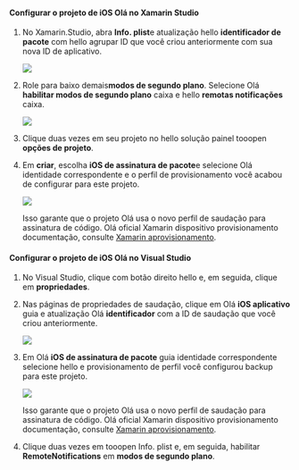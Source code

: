 #### <a name="configure-hello-ios-project-in-xamarin-studio"></a>Configurar o projeto de iOS Olá no Xamarin Studio
1. No Xamarin.Studio, abra **Info. plist**e atualização hello **identificador de pacote** com hello agrupar ID que você criou anteriormente com sua nova ID de aplicativo.

    ![](./media/app-service-mobile-xamarin-ios-configure-project/mobile-services-ios-push-21.png)
2. Role para baixo demais**modos de segundo plano**. Selecione Olá **habilitar modos de segundo plano** caixa e hello **remotas notificações** caixa.

    ![](./media/app-service-mobile-xamarin-ios-configure-project/mobile-services-ios-push-22.png)
3. Clique duas vezes em seu projeto no hello solução painel tooopen **opções de projeto**.
4. Em **criar**, escolha **iOS de assinatura de pacote**e selecione Olá identidade correspondente e o perfil de provisionamento você acabou de configurar para este projeto.

   ![](./media/app-service-mobile-xamarin-ios-configure-project/mobile-services-ios-push-20.png)

   Isso garante que o projeto Olá usa o novo perfil de saudação para assinatura de código. Olá oficial Xamarin dispositivo provisionamento documentação, consulte [Xamarin aprovisionamento].

#### <a name="configure-hello-ios-project-in-visual-studio"></a>Configurar o projeto de iOS Olá no Visual Studio
1. No Visual Studio, clique com botão direito hello e, em seguida, clique em **propriedades**.
2. Nas páginas de propriedades de saudação, clique em Olá **iOS aplicativo** guia e atualização Olá **identificador** com a ID de saudação que você criou anteriormente.

    ![](./media/app-service-mobile-xamarin-ios-configure-project/mobile-services-ios-push-23.png)
3. Em Olá **iOS de assinatura de pacote** guia identidade correspondente selecione hello e provisionamento de perfil você configurou backup para este projeto.

    ![](./media/app-service-mobile-xamarin-ios-configure-project/mobile-services-ios-push-24.png)

    Isso garante que o projeto Olá usa o novo perfil de saudação para assinatura de código. Olá oficial Xamarin dispositivo provisionamento documentação, consulte [Xamarin aprovisionamento].
4. Clique duas vezes em tooopen Info. plist e, em seguida, habilitar **RemoteNotifications** em **modos de segundo plano**.

[Xamarin aprovisionamento]: http://developer.xamarin.com/guides/ios/getting_started/installation/device_provisioning/
